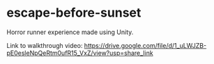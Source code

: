 # escape-before-sunset
Horror runner experience made using Unity.

Link to walkthrough video: https://drive.google.com/file/d/1_uLWJZB-pE0esleNpQeRtm0ufR15_VxZ/view?usp=share_link 
